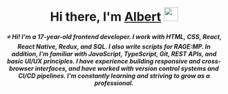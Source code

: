 <h1 align="center">Hi there, I'm <a href="https://www.bbc.com/russian/international/2010/03/100328_gonzales_sentenced" target="_blank">Albert</a> 
<img src="https://github.com/blackcater/blackcater/raw/main/images/Hi.gif" height="32"/></h1>
<h5 align="center">⭐ Hi! I'm a 17-year-old frontend developer. I work with HTML, CSS, React, React Native, Redux, and SQL. I also write scripts for RAGE:MP.
In addition, I'm familiar with JavaScript, TypeScript, Git, REST APIs, and basic UI/UX principles. I have experience building responsive and cross-browser interfaces, and have worked with version control systems and CI/CD pipelines. I'm constantly learning and striving to grow as a professional. </h5>

